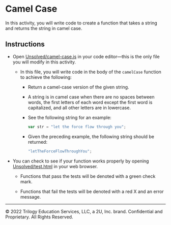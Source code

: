 # Camel Case

In this activity, you will write code to create a function that takes a string and returns the string in camel case.

## Instructions

* Open [Unsolved/camel-case.js](Unsolved/camel-case.js) in your code editor&mdash;this is the only file you will modify in this activity.

  * In this file, you will write code in the body of the `camelCase` function to achieve the following:

    * Return a camel-case version of the given string.

    * A string is in camel case when there are no spaces between words, the first letters of each word except the first word is capitalized, and all other letters are in lowercase.

    * See the following string for an example:

      ```js
      var str = "let the force flow through you";
      ```

    * Given the preceding example, the following string should be returned:

      ```js
      "letTheForceFlowThroughYou";
      ```

* You can check to see if your function works properly by opening [Unsolved/test.html](Unsolved/test.html) in your web browser.

  * Functions that pass the tests will be denoted with a green check mark.

  * Functions that fail the tests will be denoted with a red X and an error message.

---

© 2022 Trilogy Education Services, LLC, a 2U, Inc. brand. Confidential and Proprietary. All Rights Reserved.
